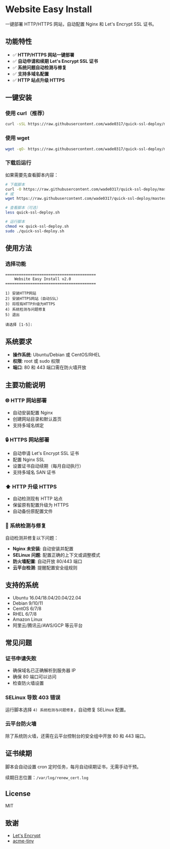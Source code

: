 # Website Easy Install

一键部署 HTTP/HTTPS 网站，自动配置 Nginx 和 Let's Encrypt SSL 证书。

## 功能特性

- ✅ **HTTP/HTTPS 网站一键部署**
- ✅ **自动申请和续期 Let's Encrypt SSL 证书**
- ✅ **系统问题自动检测与修复**
- ✅ **支持多域名配置**
- ✅ **HTTP 站点升级 HTTPS**

## 一键安装

### 使用 curl（推荐）
```bash
curl -sSL https://raw.githubusercontent.com/wade0317/quick-ssl-deploy/master/quick-ssl-deploy.sh | sudo bash
```

### 使用 wget
```bash
wget -qO- https://raw.githubusercontent.com/wade0317/quick-ssl-deploy/master/quick-ssl-deploy.sh | sudo bash
```

### 下载后运行

如果需要先查看脚本内容：

```bash
# 下载脚本
curl -O https://raw.githubusercontent.com/wade0317/quick-ssl-deploy/master/quick-ssl-deploy.sh
# 或
wget https://raw.githubusercontent.com/wade0317/quick-ssl-deploy/master/quick-ssl-deploy.sh

# 查看脚本（可选）
less quick-ssl-deploy.sh

# 运行脚本
chmod +x quick-ssl-deploy.sh
sudo ./quick-ssl-deploy.sh
```

## 使用方法

### 选择功能

```
========================================
    Website Easy Install v2.0
========================================

1) 安装HTTP网站
2) 安装HTTPS网站（自动SSL）
3) 将现有HTTP升级为HTTPS
4) 系统检测与问题修复
5) 退出

请选择 [1-5]:
```

## 系统要求

- **操作系统**: Ubuntu/Debian 或 CentOS/RHEL
- **权限**: root 或 sudo 权限
- **端口**: 80 和 443 端口需在防火墙开放

## 主要功能说明

### 🌐 HTTP 网站部署
- 自动安装配置 Nginx
- 创建网站目录和默认首页
- 支持多域名绑定

### 🔒 HTTPS 网站部署
- 自动申请 Let's Encrypt SSL 证书
- 配置 Nginx SSL
- 设置证书自动续期（每月自动执行）
- 支持多域名 SAN 证书

### ⬆️ HTTP 升级 HTTPS
- 自动检测现有 HTTP 站点
- 保留原有配置升级为 HTTPS
- 自动备份原配置文件

### 🔧 系统检测与修复
自动检测并修复以下问题：
- **Nginx 未安装**: 自动安装并配置
- **SELinux 问题**: 配置正确的上下文或调整模式
- **防火墙配置**: 自动开放 80/443 端口
- **云平台检测**: 提醒配置安全组规则

## 支持的系统

- Ubuntu 16.04/18.04/20.04/22.04
- Debian 9/10/11
- CentOS 6/7/8
- RHEL 6/7/8
- Amazon Linux
- 阿里云/腾讯云/AWS/GCP 等云平台

## 常见问题

### 证书申请失败
- 确保域名已正确解析到服务器 IP
- 确保 80 端口可以访问
- 检查防火墙设置

### SELinux 导致 403 错误
运行脚本选择 `4) 系统检测与问题修复`，自动修复 SELinux 配置。

### 云平台防火墙
除了系统防火墙，还需在云平台控制台的安全组中开放 80 和 443 端口。

## 证书续期

脚本会自动设置 cron 定时任务，每月自动续期证书，无需手动干预。

续期日志位置：`/var/log/renew_cert.log`

## License

MIT

## 致谢

- [Let's Encrypt](https://letsencrypt.org)
- [acme-tiny](https://github.com/diafygi/acme-tiny)